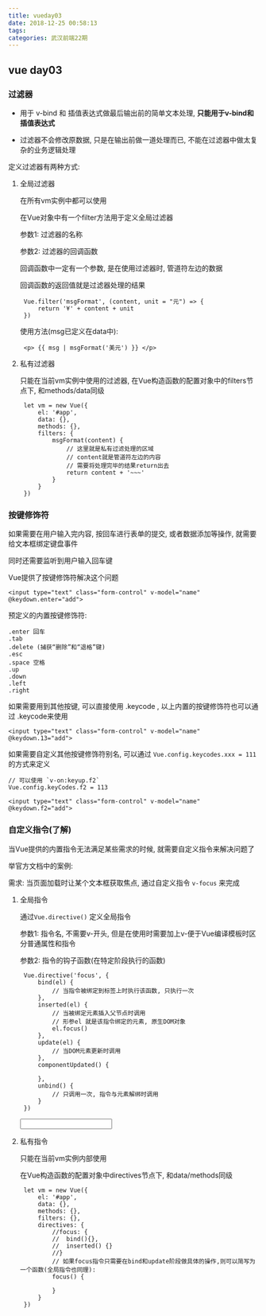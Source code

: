 ```yaml
---
title: vueday03
date: 2018-12-25 00:58:13
tags:
categories: 武汉前端22期
---
```



## vue day03 ##

### 过滤器 ###

- 用于 v-bind 和 插值表达式做最后输出前的简单文本处理, **只能用于v-bind和插值表达式**

- 过滤器不会修改原数据, 只是在输出前做一道处理而已, 不能在过滤器中做太复杂的业务逻辑处理

定义过滤器有两种方式:

1. 全局过滤器

	在所有vm实例中都可以使用

	在Vue对象中有一个filter方法用于定义全局过滤器

	参数1: 过滤器的名称

	参数2: 过滤器的回调函数

	回调函数中一定有一个参数, 是在使用过滤器时, 管道符左边的数据

	回调函数的返回值就是过滤器处理的结果

		Vue.filter('msgFormat', (content, unit = "元") => {
			return '¥' + content + unit
		})

	使用方法(msg已定义在data中):

		<p> {{ msg | msgFormat('美元') }} </p>

2. 私有过滤器

	只能在当前vm实例中使用的过滤器, 在Vue构造函数的配置对象中的filters节点下, 和methods/data同级

		let vm = new Vue({
			el: '#app',
			data: {},
			methods: {},
			filters: {
				msgFormat(content) {
					// 这里就是私有过滤处理的区域
					// content就是管道符左边的内容
					// 需要将处理完毕的结果return出去
					return content + '~~~'
				}
			}
		})

### 按键修饰符 ###

如果需要在用户输入完内容, 按回车进行表单的提交, 或者数据添加等操作, 就需要给文本框绑定键盘事件

同时还需要监听到用户输入回车键

Vue提供了按键修饰符解决这个问题

	<input type="text" class="form-control" v-model="name" @keydown.enter="add">

预定义的内置按键修饰符:

	.enter 回车
	.tab 
	.delete (捕获“删除”和“退格”键)
	.esc
	.space 空格
	.up
	.down
	.left
	.right

如果需要用到其他按键, 可以直接使用 .keycode , 以上内置的按键修饰符也可以通过 .keycode来使用

	<input type="text" class="form-control" v-model="name" @keydown.13="add">

如果需要自定义其他按键修饰符别名, 可以通过 `Vue.config.keycodes.xxx = 111` 的方式来定义

	// 可以使用 `v-on:keyup.f2`
	Vue.config.keyCodes.f2 = 113

	<input type="text" class="form-control" v-model="name" @keydown.f2="add">

### 自定义指令(了解) ###

当Vue提供的内置指令无法满足某些需求的时候, 就需要自定义指令来解决问题了

举官方文档中的案例:

需求: 当页面加载时让某个文本框获取焦点, 通过自定义指令 `v-focus` 来完成

1. 全局指令

	通过`Vue.directive()` 定义全局指令

	参数1: 指令名, 不需要v-开头, 但是在使用时需要加上v-便于Vue编译模板时区分普通属性和指令

	参数2: 指令的钩子函数(在特定阶段执行的函数)

		Vue.directive('focus', {
			bind(el) {
				// 当指令被绑定到标签上时执行该函数, 只执行一次
			},
			inserted(el) {
				// 当被绑定元素插入父节点时调用
				// 形参el 就是该指令绑定的元素, 原生DOM对象
				el.focus()
			},
			update(el) {
				// 当DOM元素更新时调用
			},
			componentUpdated() {
				
			},
			unbind() {
				// 只调用一次, 指令与元素解绑时调用
			}
		})

	<input type="text" v-focus />

2. 私有指令

	只能在当前vm实例内部使用

	在Vue构造函数的配置对象中directives节点下, 和data/methods同级

		let vm = new Vue({
			el: '#app',
			data: {},
			methods: {},
			filters: {},
			directives: {
				//focus: {
				//	bind(){},
				//	inserted() {}
				//}
				// 如果focus指令只需要在bind和update阶段做具体的操作,则可以简写为一个函数(全局指令也同理):
				focus() {

				}
			}
		})




